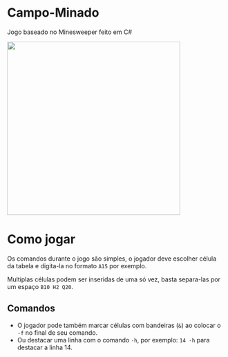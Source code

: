 # Campo-Minado

Jogo baseado no Minesweeper feito em C#

<img width="400px" height="400px" src="https://user-images.githubusercontent.com/76886825/230950101-2ade9ee5-b0ed-41fa-b3de-7238ae8e4d3c.png">

# Como jogar
Os comandos durante o jogo são simples, o jogador deve escolher célula da tabela e digita-la no formato ```A15``` por exemplo.

Multiplas células podem ser inseridas de uma só vez, basta separa-las por um espaço ```B10 H2 Q20```.

## Comandos
* O jogador pode também marcar células com bandeiras (```&```) ao colocar o ```-f``` no final de seu comando.
* Ou destacar uma linha com o comando ```-h```, por exemplo: ```14 -h``` para destacar a linha 14.
